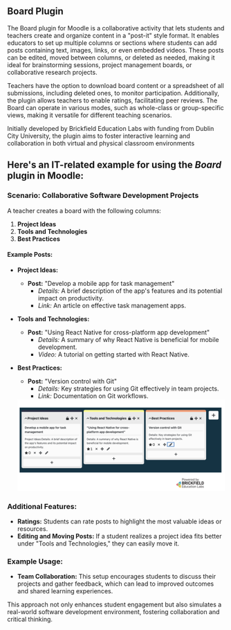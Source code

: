 ## Board Plugin

The Board plugin for Moodle is a collaborative activity that lets students and teachers create and organize content in a "post-it" style format. It enables educators to set up multiple columns or sections where students can add posts containing text, images, links, or even embedded videos. These posts can be edited, moved between columns, or deleted as needed, making it ideal for brainstorming sessions, project management boards, or collaborative research projects.

Teachers have the option to download board content or a spreadsheet of all submissions, including deleted ones, to monitor participation. Additionally, the plugin allows teachers to enable ratings, facilitating peer reviews. The Board can operate in various modes, such as whole-class or group-specific views, making it versatile for different teaching scenarios.

Initially developed by Brickfield Education Labs with funding from Dublin City University, the plugin aims to foster interactive learning and collaboration in both virtual and physical classroom environments

<!--
## Here are the steps to install the *Board* plugin for Moodle:

### Installation Steps for the Board Plugin

1. **Download the Plugin:**
   - Go to the Moodle plugins directory: [Moodle Plugins Directory](https://moodle.org/plugins/).
   - Search for "Board" and select the appropriate plugin page.
   - Download the latest version of the plugin in a ZIP format.

2. **Upload the Plugin:**
   - Log in to your Moodle site as an administrator.
   - Navigate to **Site administration > Plugins > Install plugins**.
   - In the upload section, drag and drop the downloaded ZIP file or click the "Choose a file" button to upload the file.

3. **Install the Plugin:**
   - After the upload, Moodle will display a confirmation message. Click **Install plugin** to proceed.
   - Follow the on-screen instructions to complete the installation. This typically includes reviewing the plugin details and confirming the installation.

4. **Configure the Plugin:**
   - Once installed, navigate to **Site administration > Plugins > Activity modules > Board**.
   - Here, you can configure settings like enabling ratings, user visibility options, and more based on your teaching needs.

5. **Add the Board Activity to a Course:**
   - Go to the desired course where you want to add the Board activity.
   - Click on **Add an activity or resource** in the section where you want the Board to appear.
   - Select **Board** from the activity list and click **Add**.
   - Fill in the required details, such as activity name, description, and column settings, then save changes.

6. **Test the Plugin:**
   - After setting up, it’s a good idea to test the Board activity by adding some posts and checking if everything functions as expected.
-->


## Here's an IT-related example for using the *Board* plugin in Moodle:

### Scenario: Collaborative Software Development Projects
A teacher creates a board with the following columns:

1. **Project Ideas**
2. **Tools and Technologies**
3. **Best Practices**

#### Example Posts:
- **Project Ideas:**
  - **Post:** "Develop a mobile app for task management"  
    - *Details:* A brief description of the app's features and its potential impact on productivity.  
    - *Link:* An article on effective task management apps.

- **Tools and Technologies:**
  - **Post:** "Using React Native for cross-platform app development"  
    - *Details:* A summary of why React Native is beneficial for mobile development.  
    - *Video:* A tutorial on getting started with React Native.

- **Best Practices:**
  - **Post:** "Version control with Git"  
    - *Details:* Key strategies for using Git effectively in team projects.  
    - *Link:* Documentation on Git workflows.
   
      
  <img src="https://raw.githubusercontent.com/LEARN-LK/lms/master/img/1-Board.png" alt="image" style="max-width: 100%;width: 900px;">

### Additional Features:
- **Ratings:** Students can rate posts to highlight the most valuable ideas or resources.
- **Editing and Moving Posts:** If a student realizes a project idea fits better under "Tools and Technologies," they can easily move it.

### Example Usage:
- **Team Collaboration:** This setup encourages students to discuss their projects and gather feedback, which can lead to improved outcomes and shared learning experiences.

This approach not only enhances student engagement but also simulates a real-world software development environment, fostering collaboration and critical thinking.


